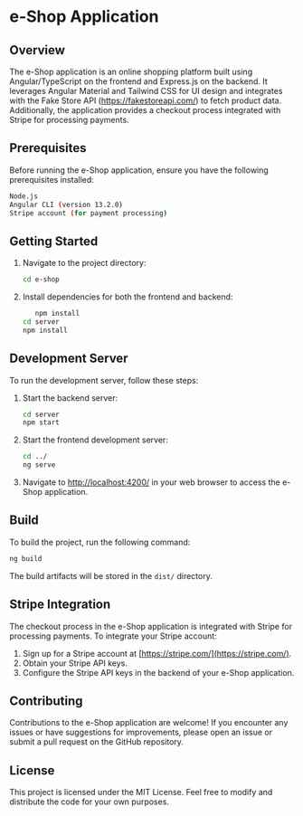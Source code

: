 # e-Shop Application

## Overview

The e-Shop application is an online shopping platform built using Angular/TypeScript on the frontend and Express.js on the backend. It leverages Angular Material and Tailwind CSS for UI design and integrates with the Fake Store API (https://fakestoreapi.com/) to fetch product data. Additionally, the application provides a checkout process integrated with Stripe for processing payments.

## Prerequisites

Before running the e-Shop application, ensure you have the following prerequisites installed:

```bash
Node.js
Angular CLI (version 13.2.0)
Stripe account (for payment processing)
```

## Getting Started

1. Navigate to the project directory:

   ```bash
   cd e-shop
   ```

2. Install dependencies for both the frontend and backend:

   ```bash
      npm install
   cd server
   npm install
   ```

## Development Server

To run the development server, follow these steps:

1. Start the backend server:

   ```bash
   cd server
   npm start
   ```

2. Start the frontend development server:

   ```bash
   cd ../
   ng serve
   ```

3. Navigate to [http://localhost:4200/](http://localhost:4200/) in your web browser to access the e-Shop application.

## Build

To build the project, run the following command:

```bash
ng build
```

The build artifacts will be stored in the `dist/` directory.

## Stripe Integration

The checkout process in the e-Shop application is integrated with Stripe for processing payments. To integrate your Stripe account:

1. Sign up for a Stripe account at [https://stripe.com/](https://stripe.com/).
2. Obtain your Stripe API keys.
3. Configure the Stripe API keys in the backend of your e-Shop application.

## Contributing

Contributions to the e-Shop application are welcome! If you encounter any issues or have suggestions for improvements, please open an issue or submit a pull request on the GitHub repository.

## License

This project is licensed under the MIT License. Feel free to modify and distribute the code for your own purposes.
